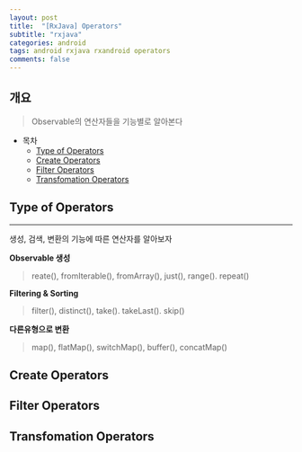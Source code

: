 ```yaml
---
layout: post
title:  "[RxJava] Operators"
subtitle: "rxjava"
categories: android
tags: android rxjava rxandroid operators
comments: false
---
```



## 개요
> Observable의 연산자들을 기능별로 알아본다
  
- 목차
	- [Type of Operators](#type-of-operators) 
	- [Create Operators](#create-operators)
	- [Filter Operators](#filter-operators)
	- [Transfomation Operators](#transformation-operators)
	
 
## Type of Operators
---
생성, 검색, 변환의 기능에 따른 연산자를 알아보자

__Observable 생성__

> reate(), fromIterable(), fromArray(), just(), range(). repeat()

__Filtering & Sorting__

> filter(), distinct(), take(). takeLast(). skip()

__다른유형으로 변환__

> map(), flatMap(), switchMap(), buffer(), concatMap()

## Create Operators

## Filter Operators

## Transfomation Operators